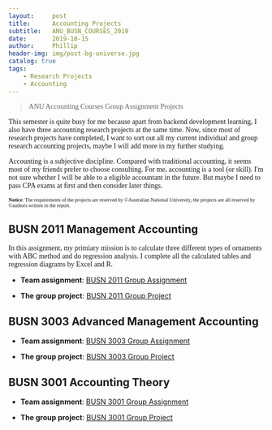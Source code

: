 ```yaml
---
layout:     post
title:      Accounting Projects
subtitle:   ANU_BUSN_COURSES_2019
date:       2019-10-15
author:     Phillip
header-img: img/post-bg-universe.jpg
catalog: true
tags:
    - Research Projects
    - Accounting
---
```



> <font face="Times New Roman">ANU Accounting Courses Group Assignment Projects</font> 

<font face="Times New Roman">
This semester is quite busy for me because apart from backend development learning, I also have three accounting research projects at the same time. Now, since most of research projects have completed, I want to sort out all my current individual and group research accounting projects, maybe I will add more in my further studying.  <br> 

Accounting is a subjective discipline. Compared with traditional accounting, it seems most of my friends prefer to choose consulting. For me, accounting is a tool (or skill). I'm not sure whether I will be able to a eligible accountant in the future. But maybe I need to pass CPA exams at first and then consider later things. </font> <br>

<font face="Times New Roman"><font size="1"> <b>Notice</b>: The requirements of the projects are reserved by ©Australian National University, the projects are all reserved by ©authors written in the report.</font></font> 

## BUSN 2011 Management Accounting

<font face="Times New Roman">
In this assignment, my primiary mission is to calculate three different types of ornaments with ABC method and do regression analysis. I complete all the calculated tables and regression diagrams by Excel and R.</font>

- <b>Team assignment</b>:  <a href="https://raw.githubusercontent.com/u5656487/u5656487.github.io/master/img/Ass_2011_S1.pdf" target="_blank">BUSN 2011 Group Assignment</a>

- <b>The group project</b>: <a href="https://raw.githubusercontent.com/u5656487/u5656487.github.io/master/img/BUSN2011_Group_Assignment.pdf" target="_blank">BUSN 2011 Group Project</a>

## BUSN 3003 Advanced Management Accounting

- <b>Team assignment</b>:  <a href="https://raw.githubusercontent.com/u5656487/u5656487.github.io/master/img/BUSN3003_Team_Assignment_2019S2.pdf" target="_blank">BUSN 3003 Group Assignment</a>

- <b>The group project</b>: <a href="https://raw.githubusercontent.com/u5656487/u5656487.github.io/master/img/Team_9.pdf" target="_blank">BUSN 3003 Group Project</a>

## BUSN 3001 Accounting Theory

- <b>Team assignment</b>:  <a href="https://raw.githubusercontent.com/u5656487/u5656487.github.io/master/img/BUSN3001_assignment_instructions.pdf" target="_blank">BUSN 3001 Group Assignment</a>

- <b>The group project</b>: <a href="https://raw.githubusercontent.com/u5656487/u5656487.github.io/master/img/BUSN3001_Assignment_Part_B.pdf" target="_blank">BUSN 3001 Group Project</a>